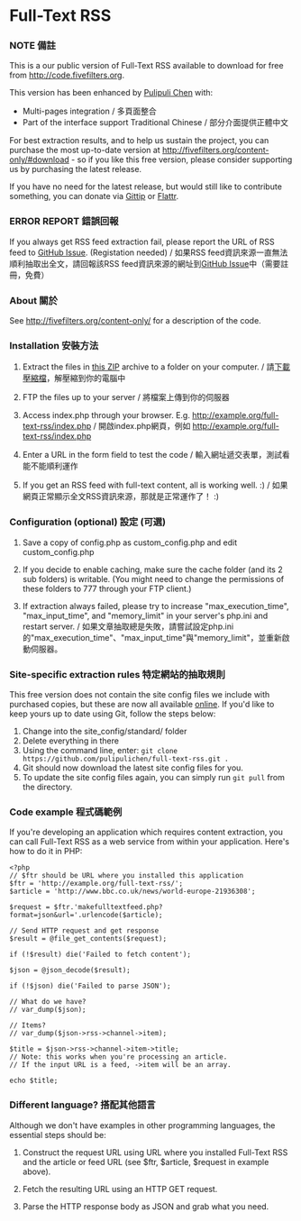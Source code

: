 Full-Text RSS
=============

### NOTE 備註

This is a our public version of Full-Text RSS available to download for free from <http://code.fivefilters.org>.

This version has been enhanced by <a href="http://pulipuli.blogspot.tw">Pulipuli Chen</a> with:
- Multi-pages integration / 多頁面整合
- Part of the interface support Traditional Chinese / 部分介面提供正體中文

For best extraction results, and to help us sustain the project, you can purchase the most up-to-date version at <http://fivefilters.org/content-only/#download> - so if you like this free version, please consider supporting us by purchasing the latest release. 

If you have no need for the latest release, but would still like to contribute something, you can donate via [Gittip](https://www.gittip.com/fivefilters/) or [Flattr](https://flattr.com/profile/k1m).

### ERROR REPORT 錯誤回報

If you always get RSS feed extraction fail, please report the URL of RSS feed to [GitHub Issue](https://github.com/pulipulichen/full-text-rss/issues/new). (Registation needed)
/ 如果RSS feed資訊來源一直無法順利抽取出全文，請回報該RSS feed資訊來源的網址到[GitHub Issue](https://github.com/pulipulichen/full-text-rss/issues/new)中（需要註冊，免費）

### About 關於

See <http://fivefilters.org/content-only/> for a description of the code.

### Installation 安裝方法

1. Extract the files in [this ZIP](https://github.com/pulipulichen/full-text-rss/archive/master.zip) archive to a folder on your computer. 
/ 請[下載壓縮檔](https://github.com/pulipulichen/full-text-rss/archive/master.zip)，解壓縮到你的電腦中

2. FTP the files up to your server 
/ 將檔案上傳到你的伺服器

3. Access index.php through your browser. E.g. http://example.org/full-text-rss/index.php
/ 開啟index.php網頁，例如 http://example.org/full-text-rss/index.php

4. Enter a URL in the form field to test the code
/ 輸入網址遞交表單，測試看能不能順利運作

5. If you get an RSS feed with full-text content, all is working well. :)
/ 如果網頁正常顯示全文RSS資訊來源，那就是正常運作了！ :)

### Configuration (optional) 設定 (可選)

1. Save a copy of config.php as custom_config.php and edit custom_config.php

2. If you decide to enable caching, make sure the cache folder (and its 2 sub folders) is writable. (You might need to change the permissions of these folders to 777 through your FTP client.)

3. If extraction always failed, please try to increase "max_execution_time", "max_input_time", and "memory_limit" in your server's php.ini and restart server.
/ 如果文章抽取總是失敗，請嘗試設定php.ini的"max_execution_time"、"max_input_time"與"memory_limit"，並重新啟動伺服器。

### Site-specific extraction rules 特定網站的抽取規則

This free version does not contain the site config files we include with purchased copies, but these are now all available [online](https://github.com/fivefilters/ftr-site-config). If you'd like to keep yours up to date using Git, follow the steps below:

1. Change into the site_config/standard/ folder
2. Delete everything in there
3. Using the command line, enter: `git clone https://github.com/pulipulichen/full-text-rss.git .`
4. Git should now download the latest site config files for you.
5. To update the site config files again, you can simply run `git pull` from the directory.

### Code example 程式碼範例

If you're developing an application which requires content extraction, you can call Full-Text RSS as a web service from within your application. Here's how to do it in PHP:

	<?php
	// $ftr should be URL where you installed this application
	$ftr = 'http://example.org/full-text-rss/';
	$article = 'http://www.bbc.co.uk/news/world-europe-21936308';

	$request = $ftr.'makefulltextfeed.php?format=json&url='.urlencode($article);

	// Send HTTP request and get response
	$result = @file_get_contents($request);

	if (!$result) die('Failed to fetch content');

	$json = @json_decode($result);

	if (!$json) die('Failed to parse JSON');

	// What do we have?
	// var_dump($json);
	
	// Items?
	// var_dump($json->rss->channel->item);

	$title = $json->rss->channel->item->title;
	// Note: this works when you're processing an article.
	// If the input URL is a feed, ->item will be an array.

	echo $title;

### Different language? 搭配其他語言

Although we don't have examples in other programming languages, the essential steps should be:

1. Construct the request URL using URL where you installed Full-Text RSS and the article or feed URL (see $ftr, $article, $request in example above).

2. Fetch the resulting URL using an HTTP GET request.

3. Parse the HTTP response body as JSON and grab what you need.